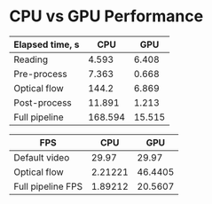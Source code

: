 # CPU vs GPU Performance

| Elapsed time, s | CPU | GPU |
| ----------- | ----------- | ----------- |
| Reading | 4.593  | 6.408 |
| Pre-process | 7.363  | 0.668 |
| Optical flow | 144.2  | 6.869 |
| Post-process | 11.891  | 1.213 |
| Full pipeline | 168.594 | 15.515 |


| FPS | CPU | GPU |
| ----------- | ----------- | ----------- |
| Default video | 29.97 | 29.97 |
| Optical flow | 2.21221 | 46.4405 |
| Full pipeline FPS | 1.89212 | 20.5607 |